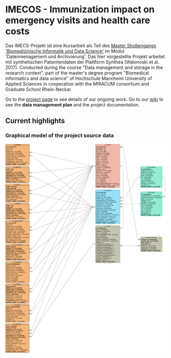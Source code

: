 # IMECOS - Immunization impact on emergency visits and health care costs
Das IMECS-Projekt ist eine Kursarbeit als Teil des [Master Studiengangs 'Biomedizinische Informatik und Data Science'](https://www.master-bids.hs-mannheim.de/) im Modul 'Datenmenagement und Archivierung'. Das hier vorgestellte Projekt arbeitet mit synthetischen Patientendaten der Plattform Synthea (Walonoski et al. 2017). Conducted during the course "Data management and storage in the research context", part of the master's degree program "Biomedical informatics and data science" of Hochschule Mannheim University of Applied Sciences in cooperation with the MIRACUM consortium and Graduate School Rhein-Neckar.

Go to the [project page](https://github.com/Fuenfgeld/ATeamDatenmanagementUndArchivierung/projects/1) to see details of our ongoing work.
Go to our [wiki](https://github.com/Fuenfgeld/ATeamDatenmanagementUndArchivierung/wiki) to see the <b>data management plan</b> and the project documentation.

## Current highlights
### Graphical model of the project source data
![](https://github.com/Fuenfgeld/ATeamDatenmanagementUndArchivierung/blob/main/docs/ER_model_of_source_data.svg)
